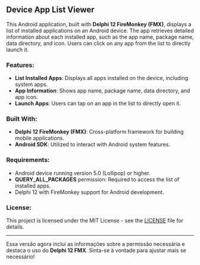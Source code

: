 ## Device App List Viewer

This Android application, built with **Delphi 12 FireMonkey (FMX)**, displays a list of installed applications on an Android device. The app retrieves detailed information about each installed app, such as the app name, package name, data directory, and icon. Users can click on any app from the list to directly launch it.

### Features:
- **List Installed Apps**: Displays all apps installed on the device, including system apps.
- **App Information**: Shows app name, package name, data directory, and app icon.
- **Launch Apps**: Users can tap on an app in the list to directly open it.

### Built With:
- **Delphi 12 FireMonkey (FMX)**: Cross-platform framework for building mobile applications.
- **Android SDK**: Utilized to interact with Android system features.

### Requirements:
- Android device running version 5.0 (Lollipop) or higher.
- **QUERY_ALL_PACKAGES** permission: Required to access the list of installed apps.
- Delphi 12 with FireMonkey support for Android development.

### License:
This project is licensed under the MIT License - see the [LICENSE](LICENSE) file for details.

---

Essa versão agora inclui as informações sobre a permissão necessária e destaca o uso do **Delphi 12 FMX**. Sinta-se à vontade para ajustar mais se necessário!
